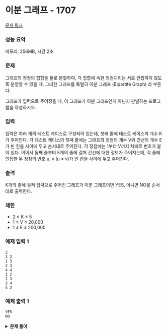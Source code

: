 # 이분 그래프 - 1707

[문제 링크](https://www.acmicpc.net/problem/1707)

### 성능 요약

메모리: 256MB, 시간 2초

### 문제

그래프의 정점의 집합을 둘로 분할하여, 각 집합에 속한 정점끼리는 서로 인접하지 않도록 분할할 수 있을 때, 그러한 그래프를 특별히 이분 그래프 (Bipartite Graph) 라 부른다.

그래프가 입력으로 주어졌을 때, 이 그래프가 이분 그래프인지 아닌지 판별하는 프로그램을 작성하시오.

### 입력

입력은 여러 개의 테스트 케이스로 구성되어 있는데, 첫째 줄에 테스트 케이스의 개수 K가 주어진다. 각 테스트 케이스의 첫째 줄에는 그래프의 정점의 개수 V와 간선의 개수 E가 빈 칸을 사이에 두고 순서대로 주어진다. 각 정점에는 1부터 V까지 차례로 번호가 붙어 있다. 이어서 둘째 줄부터 E개의 줄에 걸쳐 간선에 대한 정보가 주어지는데, 각 줄에 인접한 두 정점의 번호 u, v (u ≠ v)가 빈 칸을 사이에 두고 주어진다.

### 출력

K개의 줄에 걸쳐 입력으로 주어진 그래프가 이분 그래프이면 YES, 아니면 NO를 순서대로 출력한다.

### 제한

- 2 ≤ K ≤ 5
- 1 ≤ V ≤ 20,000
- 1 ≤ E ≤ 200,000

### 예제 입력 1

```
2
3 2
1 3
2 3
4 4
1 2
2 3
3 4
4 2
```

### 예제 출력 1

```
YES
NO
```

<details><summary><b>문제 풀이</b></summary>
<div markdown="1">

이분 그래프에 대한 개념이 필요한 문제였다. 이분 그래프는 그래프를 탐색하면서 정점마다 두가지 색을 번갈아가며 칠했을 때, 인접한 정점끼리는 반드시 색깔이 달라야한다.

### Solution - DFS

DFS 방식으로 풀이했다.

```js
const [k, ...input] = require("fs")
  .readFileSync("./input.txt")
  .toString()
  .trim()
  .split("\n");

function Solution(k, input) {
  const dfs = (vertex, graph, visited, color) => {
    visited[vertex] = color;

    for (let v of graph[vertex]) {
      if (visited[v]) continue;

      // 다음 레벨의 탐색이 진행될때마다 음수 기호를 통해서 반전시켜준다. 1 or -1
      dfs(v, graph, visited, -color);
    }
  };

  // 이분 그래프라면 같은 레벨에서 같은 색이 나올 수 없다.
  const checkGraph = (V, graph, visited) => {
    for (let i = 1; i <= V; i++) {
      for (let v of graph[i]) {
        if (visited[i] === visited[v]) return false;
      }
    }
    return true;
  };

  for (let i = 0; i < Number(k); i++) {
    const [V, E] = input.shift().split(" ").map(Number);
    const edges = input.splice(0, E).map((edge) => edge.split(" ").map(Number));
    const graph = Array.from(Array(V + 1), () => []);
    const visited = new Array(V + 1).fill(0);

    for (let edge of edges) {
      const [from, to] = edge;

      graph[from].push(to);
      graph[to].push(from);
    }

    // 정점이 연결되어 있지 않을 수도 있으므로 각 정점마다 탐색해준다.
    for (let j = 1; j <= V; j++) {
      if (visited[j]) continue;
      dfs(j, graph, visited, 1);
    }

    let isBipartite = checkGraph(V, graph, visited);

    console.log(isBipartite ? "YES" : "NO");
  }
}

Solution(k, input);
```

### Solution - BFS

BFS 방식으로도 풀이했다. 그러나 DFS보다 두배나 더 많은 시간이 걸린다. 더 빠를걸로 예상했는데, 알고리즘을 수정해봐야겠다.

```js
const [k, ...input] = require("fs")
  .readFileSync("./input.txt")
  .toString()
  .trim()
  .split("\n");

function Solution(k, input) {
  const bfs = (vertex, graph, visited) => {
    const q = [vertex];
    visited[vertex] = 1;

    while (q.length) {
      const current = q.shift();

      for (let v of graph[current]) {
        if (visited[v]) continue;

        if (visited[current] === 1) visited[v] = -1;
        else visited[v] = 1;
        q.push([v]);
      }
    }
  };

  const checkGraph = (V, graph, visited) => {
    for (let i = 1; i <= V; i++) {
      for (let v of graph[i]) {
        if (visited[i] === visited[v]) return false;
      }
    }
    return true;
  };

  for (let i = 0; i < Number(k); i++) {
    const [V, E] = input.shift().split(" ").map(Number);
    const edges = input.splice(0, E).map((edge) => edge.split(" ").map(Number));
    const graph = Array.from(Array(V + 1), () => []);
    const visited = new Array(V + 1).fill(0);

    for (let edge of edges) {
      const [from, to] = edge;

      graph[from].push(to);
      graph[to].push(from);
    }

    for (let j = 1; j <= V; j++) {
      if (visited[j]) continue;
      bfs(j, graph, visited);
    }

    let isBipartite = checkGraph(V, graph, visited);

    console.log(isBipartite ? "YES" : "NO");
  }
}

Solution(k, input);
```

</div>
</details>

